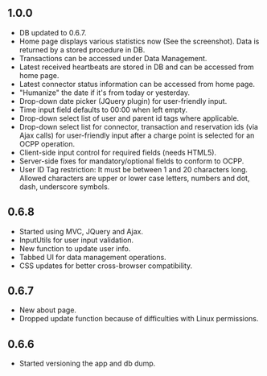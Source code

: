 ## 1.0.0
 - DB updated to 0.6.7.
 - Home page displays various statistics now (See the screenshot). Data is returned by a stored procedure in DB.
 - Transactions can be accessed under Data Management.
 - Latest received heartbeats are stored in DB and can be accessed from home page.
 - Latest connector status information can be accessed from home page.
 - "Humanize" the date if it's from today or yesterday.
 - Drop-down date picker (JQuery plugin) for user-friendly input.
 - Time input field defaults to 00:00 when left empty.
 - Drop-down select list of user and parent id tags where applicable.
 - Drop-down select list for connector, transaction and reservation ids (via Ajax calls) for user-friendly input after a charge point is selected for an OCPP operation.
 - Client-side input control for required fields (needs HTML5).
 - Server-side fixes for mandatory/optional fields to conform to OCPP.
 - User ID Tag restriction: It must be between 1 and 20 characters long. Allowed characters are upper or lower case letters, numbers and dot, dash, underscore symbols.
 
## 0.6.8
 - Started using MVC, JQuery and Ajax.
 - InputUtils for user input validation.
 - New function to update user info.
 - Tabbed UI for data management operations.
 - CSS updates for better cross-browser compatibility.
	
## 0.6.7
 - New about page.
 - Dropped update function because of difficulties with Linux permissions.
	
## 0.6.6
 - Started versioning the app and db dump.